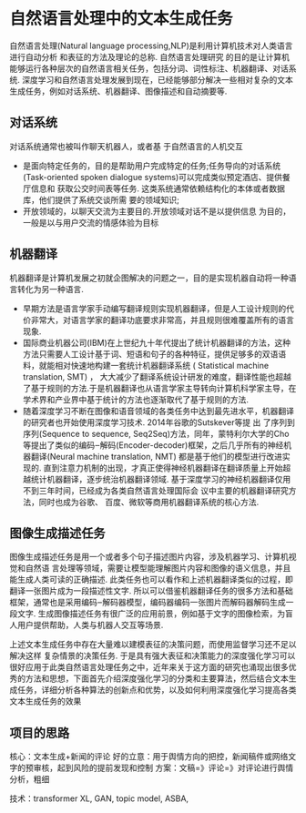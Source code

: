 # 自然语言处理中的文本生成任务

自然语言处理(Natural language processing,NLP)是利用计算机技术对人类语言进行自动分析 和表征的方法及理论的总称. 自然语言处理研究 的目的是让计算机能够运行各种层次的自然语言相关任务，包括分词、词性标注、机器翻译、对话系统. 深度学习和自然语言处理发展到现在，已经能够部分解决一些相对复杂的文本生成任务，例如对话系统、机器翻译、图像描述和自动摘要等.

## 对话系统

对话系统通常也被叫作聊天机器人，或者基 于自然语言的人机交互

- 是面向特定任务的，目的是帮助用户完成特定的任务;任务导向的对话系统(Task-oriented spoken dialogue systems)可以完成类似预定酒店、提供餐厅信息和 获取公交时间表等任务. 这类系统通常依赖结构化的本体或者数据库，他们提供了系统交谈所需 要的领域知识;
- 开放领域的，以聊天交流为主要目的.开放领域对话不是以提供信息 为目的，一般是以与用户交流的情感体验为目标

## 机器翻译

机器翻译是计算机发展之初就企图解决的问题之一，目的是实现机器自动将一种语言转化为另一种语言.

- 早期方法是语言学家手动编写翻译规则实现机器翻译，但是人工设计规则的代价非常大，对语言学家的翻译功底要求非常高，并且规则很难覆盖所有的语言现象.
- 国际商业机器公司(IBM)在上世纪九十年代提出了统计机器翻译的方法，这种方法只需要人工设计基于词、短语和句子的各种特征，提供足够多的双语语料，就能相对快速地构建一套统计机器翻译系统 ( Statistical machine translation, SMT) ， 大大减少了翻译系统设计研发的难度，翻译性能也超越了基于规则的方法.于是机器翻译也从语言学家主导转向计算机科学家主导，在学术界和产业界中基于统计的方法也逐渐取代了基于规则的方法.
- 随着深度学习不断在图像和语音领域的各类任务中达到最先进水平，机器翻译的研究者也开始使用深度学习技术. 2014年谷歌的Sutskever等提 出 了序列到序列(Sequence to sequence, Seq2Seq)方法，同年，蒙特利尔大学的Cho等提出了类似的编码‒解码(Encoder-decoder)框架，之后几乎所有的神经机器翻译(Neural machine translation, NMT) 都是基于他们的模型进行改进实现的. 直到注意力机制的出现，才真正使得神经机器翻译在翻译质量上开始超越统计机器翻译，逐步统治机器翻译领域. 基于深度学习的神经机器翻译仅用不到三年时间，已经成为各类自然语言处理国际会 议中主要的机器翻译研究方法，同时也成为谷歌、 百度、微软等商用机器翻译系统的核心方法.
  
## 图像生成描述任务

图像生成描述任务是用一个或者多个句子描述图片内容，涉及机器学习、计算机视觉和自然语 言处理等领域，需要让模型能理解图片内容和图像的语义信息，并且能生成人类可读的正确描述. 此类任务也可以看作和上述机器翻译类似的过程，即翻译一张图片成为一段描述性文字. 所以可以借鉴机器翻译任务的很多方法和基础框架，通常也是采用编码‒解码器模型，编码器编码一张图片而解码器解码生成一段文字. 生成图像描述任务有很广泛的应用前景，例如基于文字的图像检索，为盲人用户提供帮助，人类与机器人交互等场景.

上述文本生成任务中存在大量难以建模表征的决策问题，而使用监督学习还不足以解决这样 复杂情景的决策任务. 于是具有强大表征和决策能力的深度强化学习可以很好应用于此类自然语言处理任务之中，近年来关于这方面的研究也涌现出很多优秀的方法和思想，下面首先介绍深度强化学习的分类和主要算法，然后结合文本生成任务，详细分析各种算法的创新点和优势，以及如何利用深度强化学习提高各类文本生成任务的效果

## 项目的思路

核心：文本生成+新闻的评论
好的立意：用于舆情方向的把控，新闻稿件或网络文字的预审核，起到风险的提前发现和控制
方案：文稿=》评论=》对评论进行舆情分析，粗细

技术：transformer XL, GAN, topic model, ASBA, 

